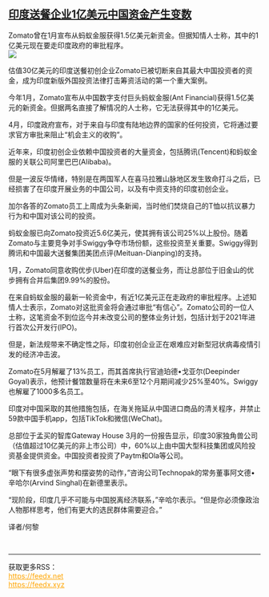 <!--1593989533000-->
[印度送餐企业1亿美元中国资金产生变数](https://cn.ft.com/story/001088417?full=y)
------

<div></div><div class="story-lead">Zomato曾在1月宣布从蚂蚁金服获得1.5亿美元新资金。但据知情人士称，其中的1亿美元现在要走印度政府的审批程序。</div><div class=" story-image image"><img src="https://thumbor.ftacademy.cn/unsafe/1340x754/https://thumbor.ftacademy.cn/unsafe/picture/1/000075971_piclink.jpg"></div><div class="story-body"><div id="story-body-container"><p>估值30亿美元的印度送餐初创企业Zomato已被切断来自其最大中国投资者的资金，成为印度新版外国投资法律打击筹资活动的第一个重大案例。</p><p>今年1月，Zomato宣布从中国数字支付巨头蚂蚁金服(Ant Financial)获得1.5亿美元的新资金。但据两名直接了解情况的人士称，它无法获得其中的1亿美元。</p><p>4月，印度政府宣布，对于来自与印度有陆地边界的国家的任何投资，它将通过要求官方审批来阻止“机会主义的收购”。</p><p>近年来，印度初创企业依赖中国投资者的大量资金，包括腾讯(Tencent)和蚂蚁金服的关联公司阿里巴巴(Alibaba)。</p><div  data-o-ads-name="mpu-middle1" class="o-ads in-article-advert" data-o-ads-formats-default="false"  data-o-ads-formats-small="FtcMobileMpu"  data-o-ads-formats-medium="FtcMpu" data-o-ads-formats-large="FtcMpu" data-o-ads-formats-extra="FtcMpu" data-o-ads-targeting="cnpos=middle1;" data-cy='[{"devices":["PC","iPhoneWeb","AndroidWeb","iPhoneApp","AndroidApp"],"pattern":"MPU","position":"Middle1","container":"mpuInStory"}]'></div><p>但是一波反华情绪，特别是在两国军人在喜马拉雅山脉地区发生致命打斗之后，已经损害了在印度开展业务的中国公司，以及有中资支持的印度初创企业。</p><p>加尔各答的Zomato员工上周成为头条新闻，当时他们焚烧自己的T恤以抗议暴力行为和中国对该公司的投资。</p><p>蚂蚁金服已向Zomato投资近5.6亿美元，使其拥有该公司25%以上股份。随着Zomato与主要竞争对手Swiggy争夺市场份额，这些投资至关重要。Swiggy得到腾讯和中国最大送餐集团美团点评(Meituan-Dianping)的支持。</p><p>1月，Zomato同意收购优步(Uber)在印度的送餐业务，而让总部位于旧金山的优步拥有合并后集团9.99%的股份。</p><p>在来自蚂蚁金服的最新一轮资金中，有近1亿美元正在走政府的审批程序。上述知情人士表示，Zomato对这批资金将会通过审批“有信心”。Zomato公司的一位人士称，这笔资金不到位迄今并未改变公司的整体业务计划，包括计划于2021年进行首次公开发行(IPO)。</p><p>但是，新法规带来不确定性之际，印度初创企业正在艰难应对新型冠状病毒疫情引发的经济冲击波。</p><div data-o-ads-name="mpu-middle2" class="o-ads in-article-advert" data-o-ads-formats-default="false"  data-o-ads-formats-small="FtcMobileMpu"  data-o-ads-formats-medium="false" data-o-ads-formats-large="false" data-o-ads-formats-extra="false" data-o-ads-targeting="cnpos=middle2;" data-cy='[{"devices":["iPhoneWeb","AndroidWeb","iPhoneApp","AndroidApp"],"pattern":"MPU","position":"Middle2","container":"mpuInStory"}]'></div><p>Zomato在5月解雇了13%员工，而其首席执行官迪珀德•戈亚尔(Deepinder Goyal)表示，他预计餐馆数量将在未来6至12个月期间减少25%至40%。Swiggy也解雇了1000多名员工。</p><p>印度对中国采取的其他措施包括，在海关拖延从中国进口商品的清关程序，并禁止59款中国手机app，包括TikTok和微信(WeChat)。</p><p>总部位于孟买的智库Gateway House 3月的一份报告显示，印度30家独角兽公司（估值超过10亿美元的非上市公司）中，60%以上由中国大型科技集团或风险投资基金提供资金。中国投资者投资了Paytm和Ola等公司。</p><p>“眼下有很多虚张声势和摆姿势的动作，”咨询公司Technopak的常务董事阿文德•辛哈尔(Arvind Singhal)在新德里表示。</p><p>“现阶段，印度几乎不可能与中国脱离经济联系，”辛哈尔表示。“但是你必须像政治人物那样思考，他们有更大的选民群体需要迎合。”</p><div data-o-ads-name="mpu-middle3" class="o-ads in-article-advert" data-o-ads-formats-default="false"  data-o-ads-formats-small="FtcMobileMpu"  data-o-ads-formats-medium="false" data-o-ads-formats-large="false" data-o-ads-formats-extra="false" data-o-ads-targeting="cnpos=middle3;" data-cy='[{"devices":["iPhoneWeb","AndroidWeb","iPhoneApp","AndroidApp"],"pattern":"MPU","position":"Middle3","container":"mpuInStory"}]'></div><p>译者/何黎</p></div><div class="clearfloat"></div></div><br><hr><div>获取更多RSS：<br><a href="https://feedx.net" style="color:orange" target="_blank">https://feedx.net</a> <br><a href="https://feedx.xyz" style="color:orange" target="_blank">https://feedx.xyz</a><br></div>
